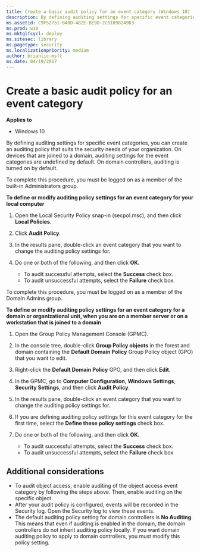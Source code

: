 ```yaml
---
title: Create a basic audit policy for an event category (Windows 10)
description: By defining auditing settings for specific event categories, you can create an auditing policy that suits the security needs of your organization.
ms.assetid: C9F52751-B40D-482E-BE9D-2C61098249D3
ms.prod: w10
ms.mktglfcycl: deploy
ms.sitesec: library
ms.pagetype: security
ms.localizationpriority: medium
author: brianlic-msft
ms.date: 04/19/2017
---
```


# Create a basic audit policy for an event category

**Applies to**
-   Windows 10

By defining auditing settings for specific event categories, you can create an auditing policy that suits the security needs of your organization. On devices that are joined to a domain, auditing settings for the event categories are undefined by default. On domain controllers, auditing is turned on by default.

To complete this procedure, you must be logged on as a member of the built-in Administrators group.

**To define or modify auditing policy settings for an event category for your local computer**

1.  Open the Local Security Policy snap-in (secpol.msc), and then click **Local Policies**.
2.  Click **Audit Policy**.
3.  In the results pane, double-click an event category that you want to change the auditing policy settings for.
4.  Do one or both of the following, and then click **OK.**

    -   To audit successful attempts, select the **Success** check box.
    -   To audit unsuccessful attempts, select the **Failure** check box.

To complete this procedure, you must be logged on as a member of the Domain Admins group.

**To define or modify auditing policy settings for an event category for a domain or organizational unit, when you are on a member server or on a workstation that is joined to a domain**

1.  Open the Group Policy Management Console (GPMC).
2.  In the console tree, double-click **Group Policy objects** in the forest and domain containing the **Default Domain Policy** Group Policy object (GPO) that you want to edit.
3.  Right-click the **Default Domain Policy** GPO, and then click **Edit**.
4.  In the GPMC, go to **Computer Configuration**, **Windows Settings**, **Security Settings**, and then click **Audit Policy**.
5.  In the results pane, double-click an event category that you want to change the auditing policy settings for.
6.  If you are defining auditing policy settings for this event category for the first time, select the **Define these policy settings** check box.
7.  Do one or both of the following, and then click **OK.**

    -   To audit successful attempts, select the **Success** check box.
    -   To audit unsuccessful attempts, select the **Failure** check box.

## Additional considerations

-   To audit object access, enable auditing of the object access event category by following the steps above. Then, enable auditing on the specific object.
-   After your audit policy is configured, events will be recorded in the Security log. Open the Security log to view these events.
-   The default auditing policy setting for domain controllers is **No Auditing**. This means that even if auditing is enabled in the domain, the domain controllers do not inherit auditing policy locally. If you want domain auditing policy to apply to domain controllers, you must modify this policy setting.
